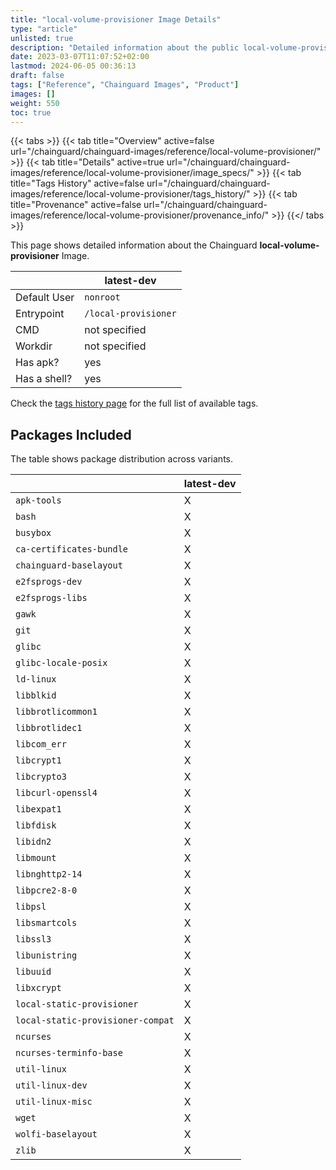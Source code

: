 ```yaml
---
title: "local-volume-provisioner Image Details"
type: "article"
unlisted: true
description: "Detailed information about the public local-volume-provisioner Chainguard Image."
date: 2023-03-07T11:07:52+02:00
lastmod: 2024-06-05 00:36:13
draft: false
tags: ["Reference", "Chainguard Images", "Product"]
images: []
weight: 550
toc: true
---
```


{{< tabs >}}
{{< tab title="Overview" active=false url="/chainguard/chainguard-images/reference/local-volume-provisioner/" >}}
{{< tab title="Details" active=true url="/chainguard/chainguard-images/reference/local-volume-provisioner/image_specs/" >}}
{{< tab title="Tags History" active=false url="/chainguard/chainguard-images/reference/local-volume-provisioner/tags_history/" >}}
{{< tab title="Provenance" active=false url="/chainguard/chainguard-images/reference/local-volume-provisioner/provenance_info/" >}}
{{</ tabs >}}

This page shows detailed information about the Chainguard **local-volume-provisioner** Image.

|              | latest-dev           |
|--------------|----------------------|
| Default User | `nonroot`            |
| Entrypoint   | `/local-provisioner` |
| CMD          | not specified        |
| Workdir      | not specified        |
| Has apk?     | yes                  |
| Has a shell? | yes                  |

Check the [tags history page](/chainguard/chainguard-images/reference/local-volume-provisioner/tags_history/) for the full list of available tags.

## Packages Included
The table shows package distribution across variants.

|                                   | latest-dev |
|-----------------------------------|------------|
| `apk-tools`                       | X          |
| `bash`                            | X          |
| `busybox`                         | X          |
| `ca-certificates-bundle`          | X          |
| `chainguard-baselayout`           | X          |
| `e2fsprogs-dev`                   | X          |
| `e2fsprogs-libs`                  | X          |
| `gawk`                            | X          |
| `git`                             | X          |
| `glibc`                           | X          |
| `glibc-locale-posix`              | X          |
| `ld-linux`                        | X          |
| `libblkid`                        | X          |
| `libbrotlicommon1`                | X          |
| `libbrotlidec1`                   | X          |
| `libcom_err`                      | X          |
| `libcrypt1`                       | X          |
| `libcrypto3`                      | X          |
| `libcurl-openssl4`                | X          |
| `libexpat1`                       | X          |
| `libfdisk`                        | X          |
| `libidn2`                         | X          |
| `libmount`                        | X          |
| `libnghttp2-14`                   | X          |
| `libpcre2-8-0`                    | X          |
| `libpsl`                          | X          |
| `libsmartcols`                    | X          |
| `libssl3`                         | X          |
| `libunistring`                    | X          |
| `libuuid`                         | X          |
| `libxcrypt`                       | X          |
| `local-static-provisioner`        | X          |
| `local-static-provisioner-compat` | X          |
| `ncurses`                         | X          |
| `ncurses-terminfo-base`           | X          |
| `util-linux`                      | X          |
| `util-linux-dev`                  | X          |
| `util-linux-misc`                 | X          |
| `wget`                            | X          |
| `wolfi-baselayout`                | X          |
| `zlib`                            | X          |


